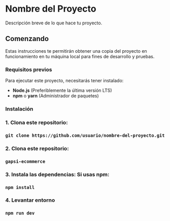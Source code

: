 # Nombre del Proyecto

Descripción breve de lo que hace tu proyecto.

## Comenzando

Estas instrucciones te permitirán obtener una copia del proyecto en funcionamiento en tu máquina local para fines de desarrollo y pruebas.

### Requisitos previos

Para ejecutar este proyecto, necesitarás tener instalado:

- **Node.js** (Preferiblemente la última versión LTS)
- **npm** o **yarn** (Administrador de paquetes)

### Instalación

### 1. Clona este repositorio:
   ### `git clone https://github.com/usuario/nombre-del-proyecto.git`
   

### 2. Clona este repositorio:
   ### `gapsi-ecommerce`

### 3. Instala las dependencias: Si usas npm:
  ### `npm install`

### 4. Levantar entorno

### `npm run dev`